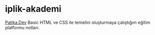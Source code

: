 # iplik-akademi



[Patika.Dev](www.patika.dev )
Basic HTML ve CSS ile temelini oluşturmaya çalıştığım eğitim platformu notları.


